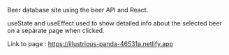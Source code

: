 Beer database site using the beer API and React. 

useState and useEffect used to show detailed info about the selected beer on a separate page when clicked.

Link to page : https://illustrious-panda-46531a.netlify.app
